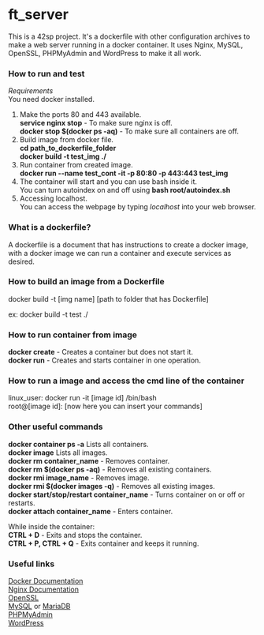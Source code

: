 # ft_server
This is a 42sp project. It's a dockerfile with other configuration archives to make a web server running in a docker container. It uses Nginx, MySQL, OpenSSL, PHPMyAdmin and WordPress to make it all work.

### How to run and test

*Requirements*  
  You need docker installed.

1. Make the ports 80 and 443 available.  
  **service nginx stop** - To make sure nginx is off.  
  **docker stop $(docker ps -aq)** - To make sure all containers are off.  
2. Build image from docker file.  
  **cd path_to_dockerfile_folder**  
  **docker build -t test_img ./**  
3. Run container from created image.  
  **docker run --name test_cont -it -p 80:80 -p 443:443 test_img**  
4. The container will start and you can use bash inside it.  
  You can turn autoindex on and off using **bash root/autoindex.sh**  
5. Accessing localhost.  
  You can access the webpage by typing *localhost* into your web browser.  

### What is a dockerfile?

A dockerfile is a document that has instructions to create a docker image, with a docker image we can run a container and execute services as desired. 

### How to build an image from a Dockerfile
docker build -t [img name] [path to folder that has Dockerfile]  

ex: docker build -t test ./  

### How to run container from image
**docker create** - Creates a container but does not start it.  
**docker run** - Creates and starts container in one operation.  

### How to run a image and access the cmd line of the container
linux_user: docker run -it [image id] /bin/bash  
root@[image id]: [now here you can insert your commands]  

### Other useful commands
**docker container ps -a** Lists all containers.  
**docker image** Lists all images.  
**docker rm container_name** - Removes container.  
**docker rm $(docker ps -aq)** - Removes all existing containers.  
**docker rmi image_name** - Removes image.  
**docker rmi $(docker images -q)** - Removes all existing images.  
**docker start/stop/restart container_name** - Turns container on or off or restarts.  
**docker attach container_name** - Enters container.  
  
While inside the container:  
**CTRL + D** - Exits and stops the container.  
**CTRL + P, CTRL + Q** - Exits container and keeps it running.  

### Useful links  
  
[Docker Documentation](https://docs.docker.com/reference/ )  
[Nginx Documentation](https://docs.nginx.com/nginx/admin-guide/installing-nginx/installing-nginx-open-source/?_ga=2.203137169.148315847.1594301020-870972343.1594301020)  
[OpenSSL](https://www.openssl.org/)  
[MySQL](https://www.mysql.com/) or [MariaDB](https://mariadb.org/)  
[PHPMyAdmin](https://www.phpmyadmin.net/)  
[WordPress](https://wordpress.org/)  
